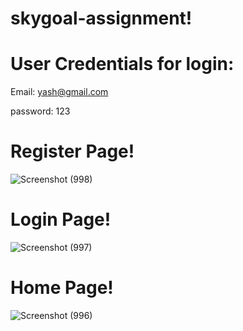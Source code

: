 # skygoal-assignment!

# User Credentials for login:
Email: yash@gmail.com


password: 123



# Register Page!
![Screenshot (998)](https://github.com/Yash084/skygoal-assignment/assets/91718061/1ca65656-5d76-4f1d-be7f-7e7947d6d893)

# Login Page!
![Screenshot (997)](https://github.com/Yash084/skygoal-assignment/assets/91718061/c8ce5ab1-c6d6-4ad6-990d-74dd8d308a05)

# Home Page!
![Screenshot (996)](https://github.com/Yash084/skygoal-assignment/assets/91718061/eac896e9-b6cd-4207-a8cf-336644601954)


